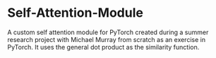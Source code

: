 # Self-Attention-Module
A custom self attention module for PyTorch created during a summer research project with Michael Murray from scratch as an exercise in PyTorch. 
It uses the general dot product as the similarity function.
